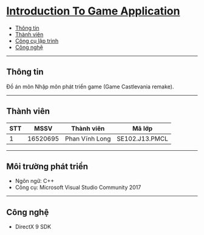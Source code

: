 # [Introduction To Game Application](https://github.com/PhanVinhLong/GameDevIntro)
- [Thông tin](#thông-tin)
- [Thành viên](#thành-viên)
- [Công cụ lập trình](#môi-trường-phát-triển)
- [Công nghệ](#công-nghệ)
---
## Thông tin
Đồ án môn Nhập môn phát triển game (Game Castlevania remake).

---
## Thành viên
| STT | MSSV | Thành viên | Mã lớp |
|-----|------|--------------|--------|
|1|16520695|Phan Vĩnh Long|SE102.J13.PMCL|

---
## Môi trường phát triển
- Ngôn ngữ: C++
- Công cụ: Microsoft Visual Studio Community 2017

---
## Công nghệ
- DirectX 9 SDK
